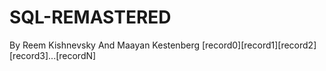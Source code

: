 # SQL-REMASTERED
By Reem Kishnevsky And Maayan Kestenberg
[record0][record1][record2][record3]...[recordN]

